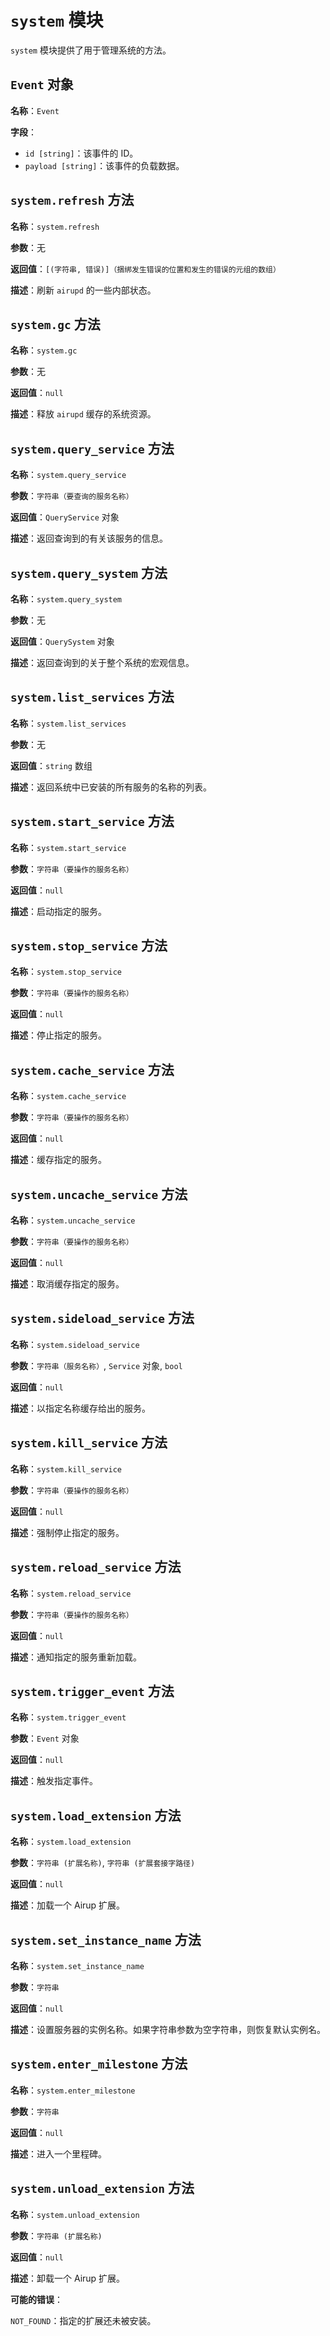 # `system` 模块

`system` 模块提供了用于管理系统的方法。

## `Event` 对象

**名称**：`Event`

**字段**：
 - `id [string]`：该事件的 ID。
 - `payload [string]`：该事件的负载数据。

## `system.refresh` 方法

**名称**：`system.refresh`

**参数**：无

**返回值**：`[(字符串, 错误)]（捆绑发生错误的位置和发生的错误的元组的数组）`

**描述**：刷新 `airupd` 的一些内部状态。

## `system.gc` 方法

**名称**：`system.gc`

**参数**：无

**返回值**：`null`

**描述**：释放 `airupd` 缓存的系统资源。

## `system.query_service` 方法

**名称**：`system.query_service`

**参数**：`字符串（要查询的服务名称）`

**返回值**：`QueryService` 对象

**描述**：返回查询到的有关该服务的信息。

## `system.query_system` 方法

**名称**：`system.query_system`

**参数**：无

**返回值**：`QuerySystem` 对象

**描述**：返回查询到的关于整个系统的宏观信息。

## `system.list_services` 方法

**名称**：`system.list_services`

**参数**：无

**返回值**：`string` 数组

**描述**：返回系统中已安装的所有服务的名称的列表。

## `system.start_service` 方法

**名称**：`system.start_service`

**参数**：`字符串（要操作的服务名称）`

**返回值**：`null`

**描述**：启动指定的服务。

## `system.stop_service` 方法

**名称**：`system.stop_service`

**参数**：`字符串（要操作的服务名称）`

**返回值**：`null`

**描述**：停止指定的服务。

## `system.cache_service` 方法

**名称**：`system.cache_service`

**参数**：`字符串（要操作的服务名称）`

**返回值**：`null`

**描述**：缓存指定的服务。

## `system.uncache_service` 方法

**名称**：`system.uncache_service`

**参数**：`字符串（要操作的服务名称）`

**返回值**：`null`

**描述**：取消缓存指定的服务。

## `system.sideload_service` 方法

**名称**：`system.sideload_service`

**参数**：`字符串（服务名称）`, `Service` 对象, `bool`

**返回值**：`null`

**描述**：以指定名称缓存给出的服务。

## `system.kill_service` 方法

**名称**：`system.kill_service`

**参数**：`字符串（要操作的服务名称）`

**返回值**：`null`

**描述**：强制停止指定的服务。

## `system.reload_service` 方法

**名称**：`system.reload_service`

**参数**：`字符串（要操作的服务名称）`

**返回值**：`null`

**描述**：通知指定的服务重新加载。

## `system.trigger_event` 方法

**名称**：`system.trigger_event`

**参数**：`Event` 对象

**返回值**：`null`

**描述**：触发指定事件。

## `system.load_extension` 方法

**名称**：`system.load_extension`

**参数**：`字符串 (扩展名称)`, `字符串 (扩展套接字路径)`

**返回值**：`null`

**描述**：加载一个 Airup 扩展。

## `system.set_instance_name` 方法

**名称**：`system.set_instance_name`

**参数**：`字符串`

**返回值**：`null`

**描述**：设置服务器的实例名称。如果字符串参数为空字符串，则恢复默认实例名。

## `system.enter_milestone` 方法

**名称**：`system.enter_milestone`

**参数**：`字符串`

**返回值**：`null`

**描述**：进入一个里程碑。

## `system.unload_extension` 方法

**名称**：`system.unload_extension`

**参数**：`字符串 (扩展名称)`

**返回值**：`null`

**描述**：卸载一个 Airup 扩展。

**可能的错误**：

`NOT_FOUND`：指定的扩展还未被安装。
